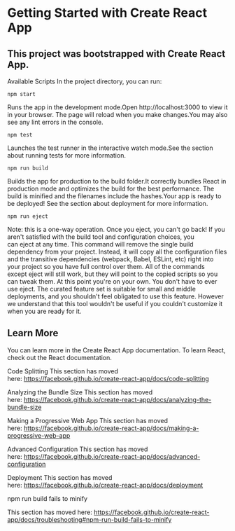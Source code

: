 # Getting Started with Create React App

## This project was bootstrapped with Create React App.

Available Scripts
In the project directory, you can run:

`npm start`

Runs the app in the development mode.Open http://localhost:3000 to view it in your browser.
The page will reload when you make changes.You may also see any lint errors in the console.

`npm test`

Launches the test runner in the interactive watch mode.See the section about running tests for more information.

`npm run build`

Builds the app for production to the build folder.It correctly bundles React in production mode and optimizes the build for the best performance.
The build is minified and the filenames include the hashes.Your app is ready to be deployed!
See the section about deployment for more information.

`npm run eject`

Note: this is a one-way operation. Once you eject, you can't go back!
If you aren't satisfied with the build tool and configuration choices, you can eject at any time. This command will remove the single build dependency from your project.
Instead, it will copy all the configuration files and the transitive dependencies (webpack, Babel, ESLint, etc) right into your project so you have full control over them. All of the commands except eject will still work, but they will point to the copied scripts so you can tweak them. At this point you're on your own.
You don't have to ever use eject. The curated feature set is suitable for small and middle deployments, and you shouldn't feel obligated to use this feature. However we understand that this tool wouldn't be useful if you couldn't customize it when you are ready for it.

## Learn More

You can learn more in the Create React App documentation.
To learn React, check out the React documentation.

Code Splitting
This section has moved here: https://facebook.github.io/create-react-app/docs/code-splitting

Analyzing the Bundle Size
This section has moved here: https://facebook.github.io/create-react-app/docs/analyzing-the-bundle-size

Making a Progressive Web App
This section has moved here: https://facebook.github.io/create-react-app/docs/making-a-progressive-web-app

Advanced Configuration
This section has moved here: https://facebook.github.io/create-react-app/docs/advanced-configuration

Deployment
This section has moved here: https://facebook.github.io/create-react-app/docs/deployment

npm run build fails to minify

This section has moved here: https://facebook.github.io/create-react-app/docs/troubleshooting#npm-run-build-fails-to-minify

